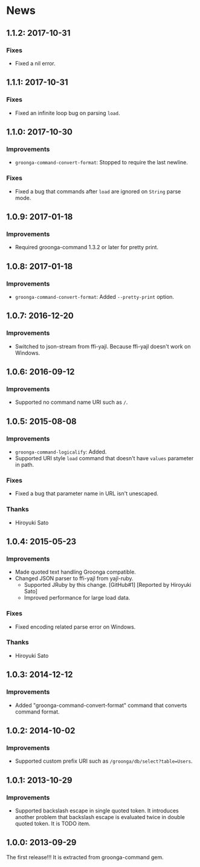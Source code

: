 # News

## 1.1.2: 2017-10-31

### Fixes

  * Fixed a nil error.

## 1.1.1: 2017-10-31

### Fixes

  * Fixed an infinite loop bug on parsing `load`.

## 1.1.0: 2017-10-30

### Improvements

  * `groonga-command-convert-format`: Stopped to require the last
    newline.

### Fixes

  * Fixed a bug that commands after `load` are ignored on `String`
    parse mode.

## 1.0.9: 2017-01-18

### Improvements

  * Required groonga-command 1.3.2 or later for pretty print.

## 1.0.8: 2017-01-18

### Improvements

  * `groonga-command-convert-format`: Added `--pretty-print` option.

## 1.0.7: 2016-12-20

### Improvements

  * Switched to json-stream from ffi-yajl. Because ffi-yajl doesn't
    work on Windows.

## 1.0.6: 2016-09-12

### Improvements

  * Supported no command name URI such as `/`.

## 1.0.5: 2015-08-08

### Improvements

  * `groonga-command-logicalify`: Added.
  * Supported URI style `load` command that doesn't have `values`
    parameter in path.

### Fixes

  * Fixed a bug that parameter name in URL isn't unescaped.

### Thanks

  * Hiroyuki Sato

## 1.0.4: 2015-05-23

### Improvements

  * Made quoted text handling Groonga compatible.
  * Changed JSON parser to ffi-yajl from yajl-ruby.
    * Supported JRuby by this change.
      [GitHub#1] [Reported by Hiroyuki Sato]
    * Improved performance for large load data.

### Fixes

  * Fixed encoding related parse error on Windows.

### Thanks

  * Hiroyuki Sato

## 1.0.3: 2014-12-12

### Improvements

  * Added "groonga-command-convert-format" command that converts
    command format.

## 1.0.2: 2014-10-02

### Improvements

  * Supported custom prefix URI such as `/groonga/db/select?table=Users`.

## 1.0.1: 2013-10-29

### Improvements

  * Supported backslash escape in single quoted token. It introduces
    another problem that backslash escape is evaluated twice in double
    quoted token. It is TODO item.

## 1.0.0: 2013-09-29

The first release!!! It is extracted from groonga-command gem.
